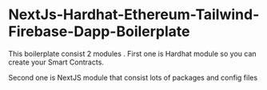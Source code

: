 # NextJs-Hardhat-Ethereum-Tailwind-Firebase-Dapp-Boilerplate

This boilerplate consist 2 modules .
First one is Hardhat module so you can create your Smart Contracts.

Second one is NextJS module that consist lots of packages and config files  


